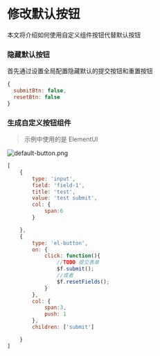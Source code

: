 # 修改默认按钮

本文将介绍如何使用自定义组件按钮代替默认按钮

### 隐藏默认按钮

首先通过设置全局配置隐藏默认的提交按钮和重置按钮
```js
{
  submitBtn: false,
  resetBtn: false
}
```


### 生成自定义按钮组件
>示例中使用的是 ElementUI

![default-button.png](/img/default-button.png)

```js
[
	{
		type: 'input',
		field: 'field-1',
		title: 'test',
		value: 'test submit',
		col: {
			span:6
		}

	},
	{
		type: 'el-button',
		on: {
			click: function(){
				//TODO 提交表单
				$f.submit();
				//或者
				$f.resetFields();
			}
	    },
		col: {
			span:3,
			push: 1
		},
		children: ['submit']

	}
]
```